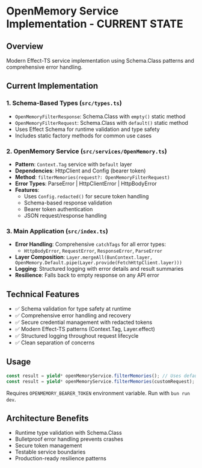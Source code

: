 # OpenMemory Service Implementation - CURRENT STATE

## Overview

Modern Effect-TS service implementation using Schema.Class patterns and comprehensive error handling.

## Current Implementation

### 1. Schema-Based Types (`src/types.ts`)

- `OpenMemoryFilterResponse`: Schema.Class with `empty()` static method
- `OpenMemoryFilterRequest`: Schema.Class with `default()` static method  
- Uses Effect Schema for runtime validation and type safety
- Includes static factory methods for common use cases

### 2. OpenMemory Service (`src/services/OpenMemory.ts`)

- **Pattern**: `Context.Tag` service with `Default` layer
- **Dependencies**: HttpClient and Config (bearer token)
- **Method**: `filterMemories(request?: OpenMemoryFilterRequest)`
- **Error Types**: ParseError | HttpClientError | HttpBodyError
- **Features**: 
  - Uses `Config.redacted()` for secure token handling
  - Schema-based response validation
  - Bearer token authentication
  - JSON request/response handling

### 3. Main Application (`src/index.ts`)

- **Error Handling**: Comprehensive `catchTags` for all error types:
  - `HttpBodyError`, `RequestError`, `ResponseError`, `ParseError`
- **Layer Composition**: `Layer.mergeAll(BunContext.layer, OpenMemory.Default.pipe(Layer.provide(FetchHttpClient.layer)))`
- **Logging**: Structured logging with error details and result summaries
- **Resilience**: Falls back to empty response on any API error

## Technical Features

- ✅ Schema validation for type safety at runtime
- ✅ Comprehensive error handling and recovery
- ✅ Secure credential management with redacted tokens
- ✅ Modern Effect-TS patterns (Context.Tag, Layer.effect)
- ✅ Structured logging throughout request lifecycle
- ✅ Clean separation of concerns

## Usage

```typescript
const result = yield* openMemoryService.filterMemories(); // Uses defaults
const result = yield* openMemoryService.filterMemories(customRequest);
```

Requires `OPENMEMORY_BEARER_TOKEN` environment variable. Run with `bun run dev`.

## Architecture Benefits

- Runtime type validation with Schema.Class
- Bulletproof error handling prevents crashes
- Secure token management  
- Testable service boundaries
- Production-ready resilience patterns